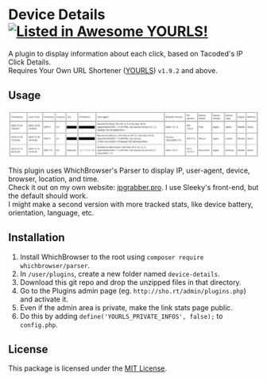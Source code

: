 # Device Details [![Listed in Awesome YOURLS!](https://img.shields.io/badge/Awesome-YOURLS-C5A3BE)](https://github.com/YOURLS/awesome-yourls/)

A plugin to display information about each click, based on Tacoded's IP Click Details. <br>
Requires Your Own URL Shortener ([YOURLS](https://yourls.org)) `v1.9.2` and above.

## Usage

![screenshot](screenshot.png)

This plugin uses WhichBrowser's Parser to display IP, user-agent, device, browser, location, and time. <br>
Check it out on my own website: [ipgrabber.pro](https://ipgrabber.pro). I use Sleeky's front-end, but the default should work. <br>
I might make a second version with more tracked stats, like device battery, orientation, language, etc.

## Installation

1. Install WhichBrowser to the root using `composer require whichbrowser/parser`.
2. In `/user/plugins`, create a new folder named `device-details`.
3. Download this git repo and drop the unzipped files in that directory.
4. Go to the Plugins admin page (eg. `http://sho.rt/admin/plugins.php`) and activate it.
5. Even if the admin area is private, make the link stats page public.
6. Do this by adding `define('YOURLS_PRIVATE_INFOS', false);` to `config.php`.

## License

This package is licensed under the [MIT License](LICENSE.txt).
